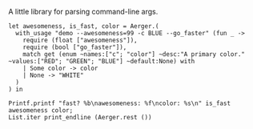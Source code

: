 A little library for parsing command-line args.

    let awesomeness, is_fast, color = Aerger.(
      with_usage "demo --awesomeness=99 -c BLUE --go_faster" (fun _ ->
        require (float ["awesomeness"]),
        require (bool ["go_faster"]),
        match get (enum ~names:["c"; "color"] ~desc:"A primary color." ~values:["RED"; "GREEN"; "BLUE"] ~default:None) with
        | Some color -> color
        | None -> "WHITE"
      )
    ) in

    Printf.printf "fast? %b\nawesomeness: %f\ncolor: %s\n" is_fast awesomeness color;
    List.iter print_endline (Aerger.rest ())
